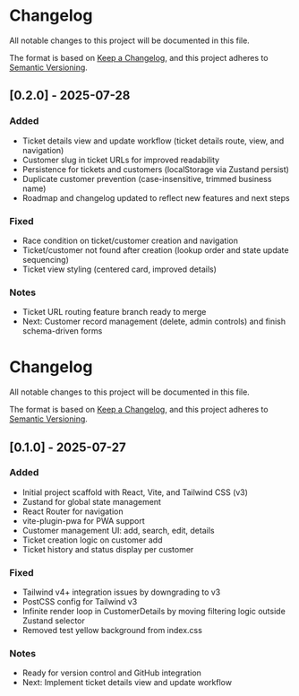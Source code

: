 # Changelog

All notable changes to this project will be documented in this file.

The format is based on [Keep a Changelog](https://keepachangelog.com/en/1.0.0/), and this project adheres to [Semantic Versioning](https://semver.org/spec/v2.0.0.html).

## [0.2.0] - 2025-07-28
### Added
- Ticket details view and update workflow (ticket details route, view, and navigation)
- Customer slug in ticket URLs for improved readability
- Persistence for tickets and customers (localStorage via Zustand persist)
- Duplicate customer prevention (case-insensitive, trimmed business name)
- Roadmap and changelog updated to reflect new features and next steps

### Fixed
- Race condition on ticket/customer creation and navigation
- Ticket/customer not found after creation (lookup order and state update sequencing)
- Ticket view styling (centered card, improved details)

### Notes
- Ticket URL routing feature branch ready to merge
- Next: Customer record management (delete, admin controls) and finish schema-driven forms
# Changelog

All notable changes to this project will be documented in this file.

The format is based on [Keep a Changelog](https://keepachangelog.com/en/1.0.0/), and this project adheres to [Semantic Versioning](https://semver.org/spec/v2.0.0.html).

## [0.1.0] - 2025-07-27
### Added
- Initial project scaffold with React, Vite, and Tailwind CSS (v3)
- Zustand for global state management
- React Router for navigation
- vite-plugin-pwa for PWA support
- Customer management UI: add, search, edit, details
- Ticket creation logic on customer add
- Ticket history and status display per customer

### Fixed
- Tailwind v4+ integration issues by downgrading to v3
- PostCSS config for Tailwind v3
- Infinite render loop in CustomerDetails by moving filtering logic outside Zustand selector
- Removed test yellow background from index.css

### Notes
- Ready for version control and GitHub integration
- Next: Implement ticket details view and update workflow
